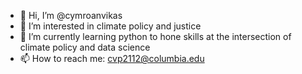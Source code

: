 - 👋 Hi, I’m @cymroanvikas
- 👀 I’m interested in climate policy and justice
- 🌱 I’m currently learning python to hone skills at the intersection of climate policy and data science 
- 📫 How to reach me: cvp2112@columbia.edu

<!---
cymroanvikas/cymroanvikas is a ✨ special ✨ repository because its `README.md` (this file) appears on your GitHub profile.
You can click the Preview link to take a look at your changes.
--->
